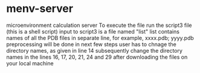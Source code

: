 # menv-server
microenvironment calculation server
To execute the file run the script3 file (this is a shell script)
input to script3 is a file named "list"
list contains names of all the PDB files in separate line, for example, xxxx.pdb; yyyy.pdb
preprocessing will be done in next few steps
user has to chnage the directory names, as given in line 14
subsequently change the directory names in the lines 16, 17, 20, 21, 24 and 29 after downloading the files on your local machine
